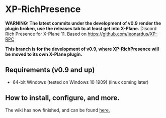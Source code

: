 # XP-RichPresence
**WARNING: The latest commits under the development of v0.9 render the plugin broken, use the releases tab to at least get into X-Plane.**
Discord Rich Presence for X-Plane 11.
Based on https://github.com/leonardus/XP-RPC

**This branch is for the development of v0.9, where XP-RichPresence will be moved to its own X-Plane plugin.**

## Requirements (v0.9 and up)
- 64-bit Windows (tested on Windows 10 1909) 
(linux coming later)

## How to install, configure, and more.
The wiki has now finished, and can be found [here.](https://github.com/slimit75/XP-RichPresence/wiki)
